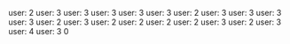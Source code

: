 user: 2
user: 3
user: 3
user: 3
user: 3
user: 3
user: 2
user: 3
user: 3
user: 3
user: 3
user: 2
user: 3
user: 2
user: 2
user: 2
user: 2
user: 3
user: 2
user: 3
user: 4
user: 3
0